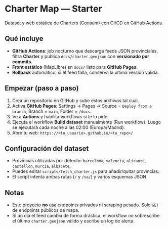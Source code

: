 # Charter Map — Starter

Dataset y web estática de Charters (Consum) con CI/CD en GitHub Actions.

## Qué incluye
- **GitHub Actions**: job nocturno que descarga feeds JSON provinciales, filtra **Charter** y publica `docs/charter.geojson` con **versionado por commits**.
- **Front estático** (MapLibre) en `docs/` listo para **GitHub Pages**.
- **Rollback** automático: si el feed falla, conserva la última versión válida.

## Empezar (paso a paso)
1. Crea un repositorio en GitHub y sube estos archivos tal cual.
2. Activa **GitHub Pages**: Settings → Pages → Source = `Deploy from a branch`, Branch = `main`, Folder = `/docs`.
3. Ve a **Actions** y habilita workflows si te lo pide.
4. Ejecuta el workflow **Build dataset** manualmente (Run workflow). Luego se ejecutará cada noche a las 02:00 (Europa/Madrid).
5. Abre tu web: `https://<tu_usuario>.github.io/<tu_repo>/`

## Configuración del dataset
- Provincias utilizadas por defecto: `barcelona`, `valencia`, `alicante`, `castellon`, `murcia`, `albacete`.
- Puedes editar `scripts/fetch_charter.js` para añadir/quitar provincias.
- El script intenta ambas rutas (`/` y `/va/`) y varios esquemas JSON.

## Notas
- Este proyecto **no** usa endpoints privados ni scraping pesado. Solo `GET` de endpoints públicos de mapa.
- Si un día el feed cambia de forma drástica, el workflow no sobrescribe el último `charter.geojson` válido y escribe un log de alerta.